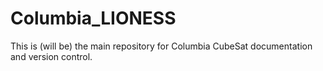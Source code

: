# Columbia_LIONESS
This is (will be) the main repository for Columbia CubeSat documentation and version control. 
